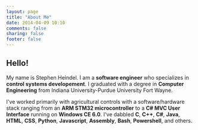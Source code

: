 ```yaml
---
layout: page
title: "About Me"
date: 2014-04-09 10:10
comments: false
sharing: false
footer: false
---
```

## Hello!

My name is Stephen Heindel. I am a **software engineer** who specializes in **control systems developement**. I graduated with a degree in **Computer Engineering** from Indiana University-Purdue University Fort Wayne.

I've worked primarily with agricultural controls with a software/hardware stack ranging from an **ARM STM32 microcontroller** to a **C# MVC User Interface** running on **Windows CE 6.0**. I've dabbled **C**, **C++**, **C#**, **Java**, **HTML**, **CSS**, **Python**, **Javascript**, **Assembly**, **Bash**, **Powershell**, and others.